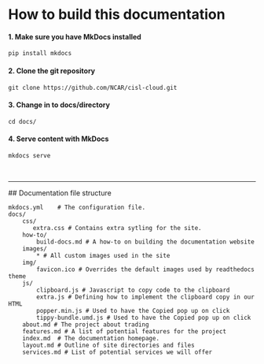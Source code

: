 # How to build this documentation

#### 1.  Make sure you have MkDocs installed
    pip install mkdocs
#### 2.  Clone the git repository
    git clone https://github.com/NCAR/cisl-cloud.git
#### 3.  Change in to docs/directory
    cd docs/
#### 4.  Serve content with MkDocs
    mkdocs serve
<br>
<hr>
## Documentation file structure

    mkdocs.yml    # The configuration file.
    docs/
        css/
           extra.css # Contains extra sytling for the site. 
        how-to/
            build-docs.md # A how-to on building the documentation website
        images/
            * # All custom images used in the site
        img/
            favicon.ico # Overrides the default images used by readthedocs theme
        js/
            clipboard.js # Javascript to copy code to the clipboard
            extra.js # Defining how to implement the clipboard copy in our HTML
            popper.min.js # Used to have the Copied pop up on click
            tippy-bundle.umd.js # Used to have the Copied pop up on click
        about.md # The project about trading
        features.md # A list of potential features for the project
        index.md  # The documentation homepage.
        layout.md # Outline of site directories and files
        services.md # List of potential services we will offer